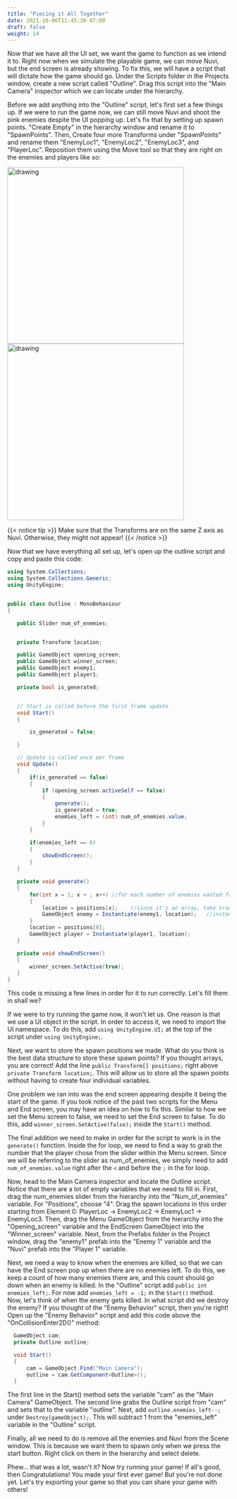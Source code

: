 ```yaml
---
title: "Piecing it All Together"
date: 2021-10-06T11:45:38-07:00
draft: false
weight: 14
---
```


Now that we have all the UI set, we want the game to function as we intend it to. Right now when we simulate the playable game, we can move Nuvi, but the end screen is already showing.
To fix this, we will have a script that will dictate how the game should go. Under the Scripts folder in the Projects window, create a new script called "Outline". Drag this script into the "Main Camera" inspector which we can locate under the hierarchy.

Before we add anything into the "Outline" script, let's first set a few things up. If we were to run the game now, we can still move Nuvi and shoot the pink enemies despite the UI popping up. Let's fix that by setting up spawn points.
"Create Empty" in the hierarchy window and rename it to "SpawnPoints". Then, Create four more Transforms under "SpawnPoints" and rename them "EnemyLoc1", "EnemyLoc2", "EnemyLoc3", and "PlayerLoc". Reposition them using the Move tool so that they are right on the enemies and players like so:

<img src="../img/13_enemyspawn.png" alt="drawing" width="400"/>
<img src="../img/13_playerspawn.png" alt="drawing" width="400"/>

{{< notice tip >}}
Make sure that the Transforms are on the same Z axis as Nuvi. Otherwise, they might not appear!
{{< /notice >}}

Now that we have everything all set up, let's open up the outline script and copy and paste this code:

```csharp
using System.Collections;
using System.Collections.Generic;
using UnityEngine;


public class Outline : MonoBehaviour
{

   public Slider num_of_enemies;


   private Transform location;

   public GameObject opening_screen;
   public GameObject winner_screen;
   public GameObject enemy1;
   public GameObject player1;

   private bool is_generated;


   // Start is called before the first frame update
   void Start()
   {

       is_generated = false;

   }

   // Update is called once per frame
   void Update()
   {
       if(is_generated == false)
       {
           if (opening_screen.activeSelf == false)
           {
               generate();
               is_generated = true;
               enemies_left = (int) num_of_enemies.value;
           }
       }

       if(enemies_left == 0)
       {
           showEndScreen();
       }
   }

   private void generate()
   {
       for(int x = 1; x < ; x++) //for each number of enemies wanted from the slider
       {
           location = positions[x];    //since it's an array, take transform from index x
           GameObject enemy = Instantiate(enemy1, location);   //instantiate enemy at chosen location
       }
       location = positions[0];
       GameObject player = Instantiate(player1, location);
   }

   private void showEndScreen()
   {
       winner_screen.SetActive(true);
   }
}
```

This code is missing a few lines in order for it to run correctly. Let's fill them in shall we?

If we were to try running the game now, it won't let us. One reason is that we use a UI object in the script. In order to access it, we need to import the UI namespace. To do this, add `using UnityEngine.UI;` at the top of the script under `using UnityEngine;`.

Next, we want to store the spawn positions we made. What do you think is the best data structure to store these spawn points? If you thought arrays, you are correct! Add the line `public Transform[] positions;` right above `private Transform location;`. This will allow us to store all the spawn points without having to create four individual variables.

One problem we ran into was the end screen appearing despite it being the start of the game. If you took notice of the past two scripts for the Menu and End screen, you may have an idea on how to fix this. Similar to how we set the Menu screen to false, we need to set the End screen to false. To do this, add `winner_screen.SetActive(false);` inside the `Start()` method.

The final addition we need to make in order for the script to work is in the `generate()` function. Inside the for loop, we need to find a way to grab the number that the player chose from the slider within the Menu screen. Since we will be referring to the slider as num_of_enemies, we simply need to add `num_of_enemies.value` right after the `<` and before the `;` in the for loop.

Now, head to the Main Camera inspector and locate the Outline script. Notice that there are a lot of empty variables that we need to fill in. First, drag the num_enemies slider from the hierarchy into the "Num_of_enemies" variable. For "Positions", choose "4". Drag the spawn locations in this order starting from Element 0: PlayerLoc → EnemyLoc2 → EnemyLoc1 → EnemyLoc3. Then, drag the Menu GameObject from the hierarchy into the "Opening_screen" variable and the EndScreen GameObject into the "Winner_screen" variable. Next, from the Prefabs folder in the Project window, drag the "enemy1" prefab into the "Enemy 1" variable and the "Nuvi" prefab into the "Player 1" variable.

Next, we need a way to know when the enemies are killed, so that we can have the End screen pop up when there are no enemies left. To do this, we keep a count of how many enemies there are, and this count should go down when an enemy is killed. In the "Outline" script add `public int enemies_left;`. For now add `enemies_left = -1;` in the `Start()` method. Now, let's think of when the enemy gets killed. In what script did we destroy the enemy? If you thought of the "Enemy Behavior" script, then you're right! Open up the "Enemy Behavior" script and add this code above the "OnCollisionEnter2D()" method:

```csharp
  GameObject cam;
  private Outline outline;

  void Start()
  {
      cam = GameObject.Find("Main Camera");
      outline = cam.GetComponent<Outline>();
  }
```

The first line in the Start() method sets the variable "cam" as the "Main Camera" GameObject. The second line grabs the Outline script from "cam" and sets that to the variable "outline". Next, add `outline.enemies_left--;` under `Destroy(gameObject);`. This will subtract 1 from the "enemies_left" variable in the "Outline" script.

Finally, all we need to do is remove all the enemies and Nuvi from the Scene window. This is because we want them to spawn only when we press the start button. Right click on them in the hierarchy and select delete.

Phew... that was a lot, wasn't it? Now try running your game! If all's good, then Congratulations! You made your first ever game! But you're not done yet. Let's try exporting your game so that you can share your game with others!
